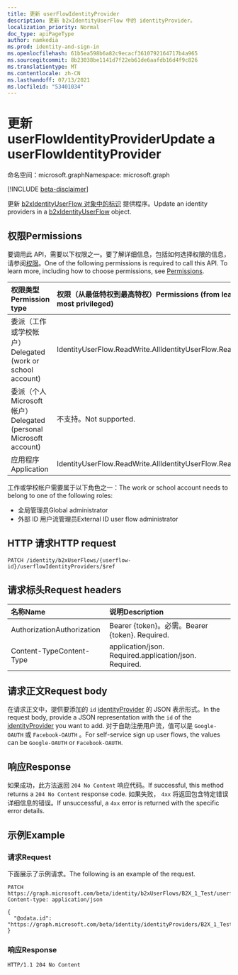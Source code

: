 ```yaml
---
title: 更新 userFlowIdentityProvider
description: 更新 b2xIdentityUserFlow 中的 identityProvider。
localization_priority: Normal
doc_type: apiPageType
author: namkedia
ms.prod: identity-and-sign-in
ms.openlocfilehash: 61b5ea598b6a82c9ecacf3610792164717b4a965
ms.sourcegitcommit: 8b23038be1141d7f22eb61de6aafdb16d4f9c826
ms.translationtype: MT
ms.contentlocale: zh-CN
ms.lasthandoff: 07/13/2021
ms.locfileid: "53401034"
---
```

# <a name="update-a-userflowidentityprovider"></a><span data-ttu-id="7c49b-103">更新 userFlowIdentityProvider</span><span class="sxs-lookup"><span data-stu-id="7c49b-103">Update a userFlowIdentityProvider</span></span>

<span data-ttu-id="7c49b-104">命名空间：microsoft.graph</span><span class="sxs-lookup"><span data-stu-id="7c49b-104">Namespace: microsoft.graph</span></span>

[!INCLUDE [beta-disclaimer](../../includes/beta-disclaimer.md)]

<span data-ttu-id="7c49b-105">更新 [b2xIdentityUserFlow 对象中的标识](../resources/b2xidentityuserflow.md) 提供程序。</span><span class="sxs-lookup"><span data-stu-id="7c49b-105">Update an identity providers in a [b2xIdentityUserFlow](../resources/b2xidentityuserflow.md) object.</span></span>

## <a name="permissions"></a><span data-ttu-id="7c49b-106">权限</span><span class="sxs-lookup"><span data-stu-id="7c49b-106">Permissions</span></span>

<span data-ttu-id="7c49b-p101">要调用此 API，需要以下权限之一。要了解详细信息，包括如何选择权限的信息，请参阅[权限](/graph/permissions-reference)。</span><span class="sxs-lookup"><span data-stu-id="7c49b-p101">One of the following permissions is required to call this API. To learn more, including how to choose permissions, see [Permissions](/graph/permissions-reference).</span></span>

|<span data-ttu-id="7c49b-109">权限类型</span><span class="sxs-lookup"><span data-stu-id="7c49b-109">Permission type</span></span>      | <span data-ttu-id="7c49b-110">权限（从最低特权到最高特权）</span><span class="sxs-lookup"><span data-stu-id="7c49b-110">Permissions (from least to most privileged)</span></span>              |
|:--------------------|:---------------------------------------------------------|
|<span data-ttu-id="7c49b-111">委派（工作或学校帐户）</span><span class="sxs-lookup"><span data-stu-id="7c49b-111">Delegated (work or school account)</span></span>|<span data-ttu-id="7c49b-112">IdentityUserFlow.ReadWrite.All</span><span class="sxs-lookup"><span data-stu-id="7c49b-112">IdentityUserFlow.ReadWrite.All</span></span>|
|<span data-ttu-id="7c49b-113">委派（个人 Microsoft 帐户）</span><span class="sxs-lookup"><span data-stu-id="7c49b-113">Delegated (personal Microsoft account)</span></span>| <span data-ttu-id="7c49b-114">不支持。</span><span class="sxs-lookup"><span data-stu-id="7c49b-114">Not supported.</span></span>|
|<span data-ttu-id="7c49b-115">应用程序</span><span class="sxs-lookup"><span data-stu-id="7c49b-115">Application</span></span>| <span data-ttu-id="7c49b-116">IdentityUserFlow.ReadWrite.All</span><span class="sxs-lookup"><span data-stu-id="7c49b-116">IdentityUserFlow.ReadWrite.All</span></span>|

<span data-ttu-id="7c49b-117">工作或学校帐户需要属于以下角色之一：</span><span class="sxs-lookup"><span data-stu-id="7c49b-117">The work or school account needs to belong to one of the following roles:</span></span>

* <span data-ttu-id="7c49b-118">全局管理员</span><span class="sxs-lookup"><span data-stu-id="7c49b-118">Global administrator</span></span>
* <span data-ttu-id="7c49b-119">外部 ID 用户流管理员</span><span class="sxs-lookup"><span data-stu-id="7c49b-119">External ID user flow administrator</span></span>

## <a name="http-request"></a><span data-ttu-id="7c49b-120">HTTP 请求</span><span class="sxs-lookup"><span data-stu-id="7c49b-120">HTTP request</span></span>

<!-- { "blockType": "ignored" } -->

```http
PATCH /identity/b2xUserFlows/{userflow-id}/userflowIdentityProviders/$ref
```

## <a name="request-headers"></a><span data-ttu-id="7c49b-121">请求标头</span><span class="sxs-lookup"><span data-stu-id="7c49b-121">Request headers</span></span>

|<span data-ttu-id="7c49b-122">名称</span><span class="sxs-lookup"><span data-stu-id="7c49b-122">Name</span></span>|<span data-ttu-id="7c49b-123">说明</span><span class="sxs-lookup"><span data-stu-id="7c49b-123">Description</span></span>|
|:---------------|:----------|
|<span data-ttu-id="7c49b-124">Authorization</span><span class="sxs-lookup"><span data-stu-id="7c49b-124">Authorization</span></span>|<span data-ttu-id="7c49b-p102">Bearer {token}。必需。</span><span class="sxs-lookup"><span data-stu-id="7c49b-p102">Bearer {token}. Required.</span></span>|
|<span data-ttu-id="7c49b-127">Content-Type</span><span class="sxs-lookup"><span data-stu-id="7c49b-127">Content-Type</span></span>|<span data-ttu-id="7c49b-p103">application/json. Required.</span><span class="sxs-lookup"><span data-stu-id="7c49b-p103">application/json. Required.</span></span>|

## <a name="request-body"></a><span data-ttu-id="7c49b-130">请求正文</span><span class="sxs-lookup"><span data-stu-id="7c49b-130">Request body</span></span>

<span data-ttu-id="7c49b-131">在请求正文中，提供要添加的 `id` [identityProvider](../resources/identityproviderbase.md) 的 JSON 表示形式。</span><span class="sxs-lookup"><span data-stu-id="7c49b-131">In the request body, provide a JSON representation with the `id` of the [identityProvider](../resources/identityproviderbase.md) you want to add.</span></span> <span data-ttu-id="7c49b-132">对于自助注册用户流，值可以是 `Google-OAUTH` 或 `Facebook-OAUTH` 。</span><span class="sxs-lookup"><span data-stu-id="7c49b-132">For self-service sign up user flows, the values can be `Google-OAUTH` or `Facebook-OAUTH`.</span></span>

## <a name="response"></a><span data-ttu-id="7c49b-133">响应</span><span class="sxs-lookup"><span data-stu-id="7c49b-133">Response</span></span>

<span data-ttu-id="7c49b-134">如果成功，此方法返回 `204 No Content` 响应代码。</span><span class="sxs-lookup"><span data-stu-id="7c49b-134">If successful, this method returns a `204 No Content` response code.</span></span> <span data-ttu-id="7c49b-135">如果失败， `4xx` 将返回包含特定错误详细信息的错误。</span><span class="sxs-lookup"><span data-stu-id="7c49b-135">If unsuccessful, a `4xx` error is returned with the specific error details.</span></span>

## <a name="example"></a><span data-ttu-id="7c49b-136">示例</span><span class="sxs-lookup"><span data-stu-id="7c49b-136">Example</span></span>

### <a name="request"></a><span data-ttu-id="7c49b-137">请求</span><span class="sxs-lookup"><span data-stu-id="7c49b-137">Request</span></span>

<span data-ttu-id="7c49b-138">下面展示了示例请求。</span><span class="sxs-lookup"><span data-stu-id="7c49b-138">The following is an example of the request.</span></span>

<!-- {
  "blockType": "request",
  "name": "update_b2xuserflows_userflowidentityprovider"
}
-->

``` http
PATCH https://graph.microsoft.com/beta/identity/b2xUserFlows/B2X_1_Test/userflowIdentityProviders/$ref
Content-type: application/json

{
  "@odata.id": "https://graph.microsoft.com/beta/identity/identityProviders/B2X_1_Test"
}
```

### <a name="response"></a><span data-ttu-id="7c49b-139">响应</span><span class="sxs-lookup"><span data-stu-id="7c49b-139">Response</span></span>

<!-- {
  "blockType": "response",
  "truncated": true
} -->

```http
HTTP/1.1 204 No Content
```
